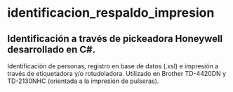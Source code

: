 # identificacion_respaldo_impresion

## Identificación a través de pickeadora Honeywell desarrollado en C#.
Identificación de personas, registro en base de datos (.xsl) e impresión a través de etiquetadora y/o rotudoladora.
Utilizado en Brother TD-4420DN y TD-2130NHC (orientada a la impresión de pulseras).
